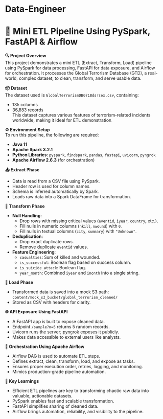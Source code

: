 # Data-Engineer

# 🚀 Mini ETL Pipeline Using PySpark, FastAPI & Airflow

**🔍 Project Overview**  
This project demonstrates a mini ETL (Extract, Transform, Load) pipeline using PySpark for data processing, FastAPI for data exposure, and Airflow for orchestration. It processes the Global Terrorism Database (GTD), a real-world, complex dataset, to clean, transform, and serve usable data.

**📦 Dataset**  
The dataset used is `GlobalTerrorismDB0718dsrsex.csv`, containing:  
- 135 columns  
- 36,883 records  
This dataset captures various features of terrorism-related incidents worldwide, making it ideal for ETL demonstration.

**⚙️ Environment Setup**  
To run this pipeline, the following are required:  
- **Java 11**  
- **Apache Spark 3.2.1**  
- **Python Libraries**: `pyspark`, `findspark`, `pandas`, `fastapi`, `uvicorn`, `pyngrok`  
- **Apache Airflow 2.6.3** (for orchestration)  

**📤 Extract Phase**  
- Data is read from a CSV file using PySpark.  
- Header row is used for column names.  
- Schema is inferred automatically by Spark.  
- Loads raw data into a Spark DataFrame for transformation.

**🧹 Transform Phase**  
- **Null Handling**:
  - Drop rows with missing critical values (`eventid`, `iyear`, `country`, etc.).
  - Fill nulls in numeric columns (`nkill`, `nwound`) with `0`.
  - Fill nulls in textual columns (`city`, `summary`) with `"Unknown"`.
- **Deduplication**:
  - Drop exact duplicate rows.
  - Remove duplicate `eventid` values.
- **Feature Engineering**:
  - `casualties`: Sum of killed and wounded.
  - `is_successful`: Boolean flag based on success column.
  - `is_suicide_attack`: Boolean flag.
  - `year_month`: Combined `iyear` and `imonth` into a single string.

**💾 Load Phase**  
- Transformed data is saved into a mock S3 path:  
  `content/mock_s3_bucket/global_terrorism_cleaned/`  
- Stored as CSV with headers for clarity.

**🌐 API Exposure Using FastAPI**  
- A FastAPI app is built to expose cleaned data.  
- Endpoint `/sample?n=5` returns 5 random records.  
- Uvicorn runs the server; pyngrok exposes it publicly.  
- Makes data accessible to external users like analysts.

**🎼 Orchestration Using Apache Airflow**  
- Airflow DAG is used to automate ETL steps.  
- Defines extract, clean, transform, load, and expose as tasks.  
- Ensures proper execution order, retries, logging, and monitoring.  
- Mimics production-grade pipeline automation.

**📌 Key Learnings**  
- Efficient ETL pipelines are key to transforming chaotic raw data into valuable, actionable datasets.  
- PySpark enables fast and scalable transformation.  
- FastAPI simplifies sharing of cleaned data.  
- Airflow brings automation, reliability, and visibility to the pipeline.


